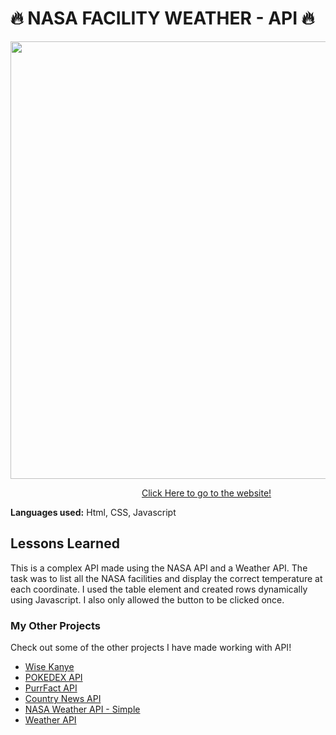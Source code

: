 # 🔥 NASA FACILITY WEATHER - API 🔥

<img src="https://github.com/DashlinS/api-complex-nasa/blob/answer/images/nasademo.gif" width="700">

&emsp;&emsp;&emsp;&emsp;&emsp;&emsp;&emsp;&emsp;&emsp;&emsp;&emsp;&emsp;&emsp;&emsp;&emsp;[Click Here to go to the website!](https://nasa-facility.netlify.app/)

**Languages used:** Html, CSS, Javascript

## Lessons Learned

This is a complex API made using the NASA API and a Weather API. The task was to list all the NASA facilities and display the correct temperature at each coordinate. I used the table element and created rows dynamically using Javascript. I also only allowed the button to be clicked once.

### My Other Projects 

Check out some of the other projects I have made working with API!

* [Wise Kanye](https://github.com/DashlinS/api-KanyeQuotes/tree/answer)
* [POKEDEX API](https://github.com/DashlinS/api-Pokedex/tree/answer)
* [PurrFact API](https://github.com/DashlinS/api-purrfact/tree/answer)
* [Country News API]()
* [NASA Weather API - Simple]()
* [Weather API]()
